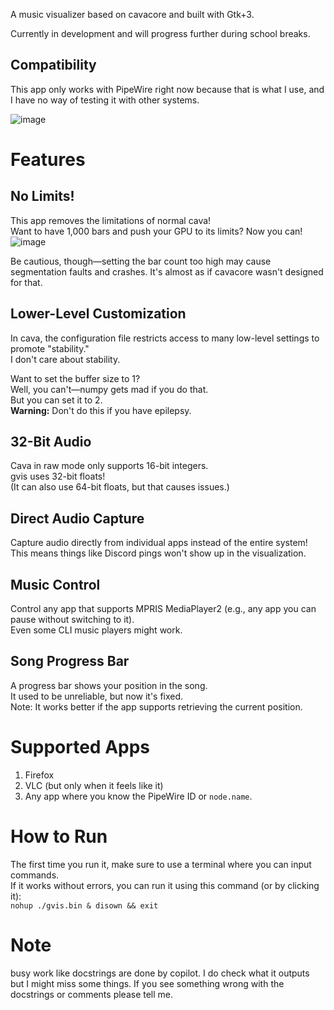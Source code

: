 A music visualizer based on cavacore and built with Gtk+3.

Currently in development and will progress further during school breaks.

## Compatibility
This app only works with PipeWire right now because that is what I use, and I have no way of testing it with other systems.

![image](https://github.com/user-attachments/assets/16135590-98e1-4178-9906-b0680c344506)

# Features

## No Limits!
This app removes the limitations of normal cava!  
Want to have 1,000 bars and push your GPU to its limits? Now you can!  
![image](https://github.com/user-attachments/assets/df734c92-c526-403c-b93c-0e064890679c)

Be cautious, though—setting the bar count too high may cause segmentation faults and crashes. It's almost as if cavacore wasn't designed for that.

## Lower-Level Customization
In cava, the configuration file restricts access to many low-level settings to promote "stability."  
I don't care about stability.  

Want to set the buffer size to 1?  
Well, you can't—numpy gets mad if you do that.  
But you can set it to 2.  
**Warning:** Don't do this if you have epilepsy.

## 32-Bit Audio
Cava in raw mode only supports 16-bit integers.  
gvis uses 32-bit floats!  
(It can also use 64-bit floats, but that causes issues.)

## Direct Audio Capture
Capture audio directly from individual apps instead of the entire system!  
This means things like Discord pings won't show up in the visualization.

## Music Control
Control any app that supports MPRIS MediaPlayer2 (e.g., any app you can pause without switching to it).  
Even some CLI music players might work.

## Song Progress Bar
A progress bar shows your position in the song.  
It used to be unreliable, but now it's fixed.  
Note: It works better if the app supports retrieving the current position.

# Supported Apps
1. Firefox  
2. VLC (but only when it feels like it)  
3. Any app where you know the PipeWire ID or `node.name`.

# How to Run
The first time you run it, make sure to use a terminal where you can input commands.  
If it works without errors, you can run it using this command (or by clicking it):  
`nohup ./gvis.bin & disown && exit`

# Note
busy work like docstrings are done by copilot. I do check what it outputs but I might miss some things. If you see something wrong with the docstrings or comments please tell me.
